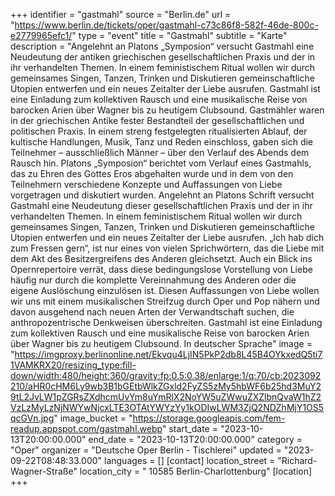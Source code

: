 +++
identifier = "gastmahl"
source = "Berlin.de"
url = "https://www.berlin.de/tickets/oper/gastmahl-c73c86f8-582f-46de-800c-e2779965efc1/"
type = "event"
title = "Gastmahl"
subtitle = "Karte"
description = "Angelehnt an Platons „Symposion“ versucht Gastmahl eine Neudeutung der antiken griechischen gesellschaftlichen Praxis und der in ihr verhandelten Themen.
In einem feministischem Ritual wollen wir durch gemeinsames Singen, Tanzen, Trinken und Diskutieren gemeinschaftliche Utopien entwerfen und ein neues Zeitalter der Liebe ausrufen. Gastmahl ist eine Einladung zum kollektiven Rausch und eine musikalische Reise von barocken Arien über Wagner bis zu heutigem Clubsound.
Gastmähler waren in der griechischen Antike fester Bestandteil der gesellschaftlichen und politischen Praxis. In einem streng festgelegten ritualisierten Ablauf, der kultische Handlungen, Musik, Tanz und Reden einschloss, gaben sich die Teilnehmer – ausschließlich Männer – über den Verlauf des Abends dem Rausch hin. Platons „Symposion“ berichtet vom Verlauf eines Gastmahls, das zu Ehren des Gottes Eros abgehalten wurde und in dem von den Teilnehmern verschiedene Konzepte und Auffassungen von Liebe vorgetragen und diskutiert wurden.
Angelehnt an Platons Schrift versucht Gastmahl eine Neudeutung dieser gesellschaftlichen Praxis und der in ihr verhandelten Themen. In einem feministischem Ritual wollen wir durch gemeinsames Singen, Tanzen, Trinken und Diskutieren gemeinschaftliche Utopien entwerfen und ein neues Zeitalter der Liebe ausrufen.
„Ich hab dich zum Fressen gern“, ist nur eines von vielen Sprichwörtern, das die Liebe mit dem Akt des Besitzergreifens des Anderen gleichsetzt. Auch ein Blick ins Opernrepertoire verrät, dass diese bedingungslose Vorstellung von Liebe häufig nur durch die komplette Vereinnahmung des Anderen oder die eigene Auslöschung einzulösen ist. Diesen Auffassungen von Liebe wollen wir uns mit einem musikalischen Streifzug durch Oper und Pop nähern und davon ausgehend nach neuen Arten der Verwandtschaft suchen, die anthropozentrische Denkweisen überschreiten. Gastmahl ist eine Einladung zum kollektiven Rausch und eine musikalische Reise von barocken Arien über Wagner bis zu heutigem Clubsound.
In deutscher Sprache"
image = "https://imgproxy.berlinonline.net/Ekvqu4LjIN5PkP2db8L45B4OYkxedQ5ti71VAMKRX20/resizing_type:fill-down/width:480/height:360/gravity:fp:0.5:0.38/enlarge:1/q:70/cb:2023092210/aHR0cHM6Ly9wb3B1bGEtbWlkZGxld2FyZS5zMy5hbWF6b25hd3MuY29tL2JvLW1pZGRsZXdhcmUvYm8uYmRlX2NoYW5uZWwuZXZlbnQvaW1hZ2VzLzMyLzNjNWYwNjcxLTE3OTAtYWYzYy1kODIwLWM3ZjQ2NDZhMjY1OS5qcGVn.jpg"
image_bucket = "https://storage.googleapis.com/fem-readup.appspot.com/gastmahl.webp"
start_date = "2023-10-13T20:00:00.000"
end_date = "2023-10-13T20:00:00.000"
category = "Oper"
organizer = "Deutsche Oper Berlin - Tischlerei"
updated = "2023-09-22T08:48:33.000"
languages = []
[contact]
location_street = "Richard-Wagner-Straße"
location_city = " 10585 Berlin-Charlottenburg"
[location]
+++